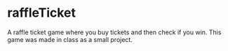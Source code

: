 # raffleTicket
A raffle ticket game where you buy tickets and then check if you win. This game was made in class as a small project.
